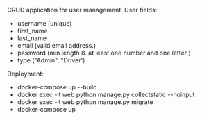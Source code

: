 CRUD application for user management.
User fields:
- username (unique)
- first_name
- last_name
- email (valid email address.)
- password (min length 8. at least one number and one letter )
- type ("Admin", "Driver')

Deployment:
- docker-compose up --build
- docker exec -it web python manage.py collectstatic --noinput
- docker exec -it web python manage.py migrate
- docker-compose up
